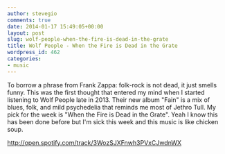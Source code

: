 ```yaml
---
author: stevegio
comments: true
date: 2014-01-17 15:49:05+00:00
layout: post
slug: wolf-people-when-the-fire-is-dead-in-the-grate
title: Wolf People - When the Fire is Dead in the Grate
wordpress_id: 462
categories:
- music
---
```


To borrow a phrase from Frank Zappa: folk-rock is not dead, it just smells funny. This was the first thought that entered my mind when I started listening to Wolf People late in 2013. Their new album "Fain" is a mix of blues, folk, and mild psychedelia that reminds me most of Jethro Tull. My pick for the week is "When the Fire is Dead in the Grate". Yeah I know this has been done before but I'm sick this week and this music is like chicken soup.

http://open.spotify.com/track/3WozSJXFnwh3PVxCJwdnWX
